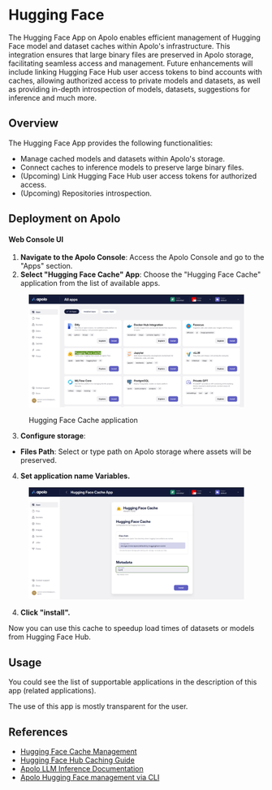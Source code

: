 # Hugging Face

The Hugging Face App on Apolo enables efficient management of Hugging Face model and dataset caches within Apolo's infrastructure. This integration ensures that large binary files are preserved in Apolo storage, facilitating seamless access and management. Future enhancements will include linking Hugging Face Hub user access tokens to bind accounts with caches, allowing authorized access to private models and datasets, as well as providing in-depth introspection of models, datasets, suggestions for inference and much more.

## Overview

The Hugging Face App provides the following functionalities:

* Manage cached models and datasets within Apolo's storage.
* Connect caches to inference models to preserve large binary files.
* (Upcoming) Link Hugging Face Hub user access tokens for authorized access.
* (Upcoming) Repositories introspection.

## Deployment on Apolo

#### Web Console UI

1. **Navigate to the Apolo Console**: Access the Apolo Console and go to the "Apps" section.
2. **Select "Hugging Face Cache" App**: Choose the "Hugging Face Cache" application from the list of available apps.

<figure><img src="../../../../.gitbook/assets/image (26).png" alt=""><figcaption><p>Hugging Face Cache application</p></figcaption></figure>

3. **Configure storage**:

* **Files Path**: Select or type path on Apolo storage where assets will be preserved.

4. **Set application name Variables.**

<figure><img src="../../../../.gitbook/assets/image (1) (1) (1).png" alt=""><figcaption></figcaption></figure>

4. **Click "install".**

Now you can use this cache to speedup load times of datasets or models from Hugging Face Hub.

## Usage

You could see the list of supportable applications in the description of this app (related applications).

The use of this app is mostly transparent for the user.

## References

* [Hugging Face Cache Management](https://huggingface.co/docs/datasets/en/cache)
* [Hugging Face Hub Caching Guide](https://huggingface.co/docs/huggingface_hub/en/guides/manage-cache)
* [Apolo LLM Inference Documentation](llm-inference/)
* [Apolo Hugging Face management via CLI](../../../../apolo-concepts-cli/apps/installable-apps/available-apps/hugging-face.md)
